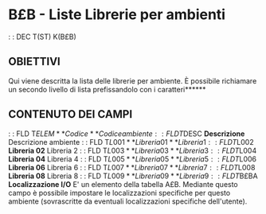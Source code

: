 # B£B - Liste Librerie per ambienti
 :  : DEC T(ST) K(B£B)
## OBIETTIVI
Qui viene descritta la lista delle librerie per ambiente. È possibile richiamare un secondo livello di lista prefissandolo con i caratteri**\*\***
## CONTENUTO DEI CAMPI
 :  : FLD T$ELEM **Codice**
Codice ambiente
 :  : FLD T$DESC **Descrizione**
Descrizione ambiente
 :  : FLD T$L001 **Libreria 01**
Libreria 1
 :  : FLD T$L002 **Libreria 02**
Libreria 2
 :  : FLD T$L003 **Libreria 03**
Libreria 3
 :  : FLD T$L004 **Libreria 04**
Libreria 4
 :  : FLD T$L005 **Libreria 05**
Libreria 5
 :  : FLD T$L006 **Libreria 06**
Libreria 6
 :  : FLD T$L007 **Libreria 07**
Libreria 7
 :  : FLD T$L008 **Libreria 08**
Libreria 8
 :  : FLD T$L009 **Libreria 09**
Libreria 9
 :  : FLD T$B£BA **Localizzazione I/O**
E' un elemento della tabella A£B. Mediante questo campo è possibile impostare le localizzazioni
specifiche per questo ambiente (sovrascritte da eventuali localizzazioni specifiche dell'utente).

